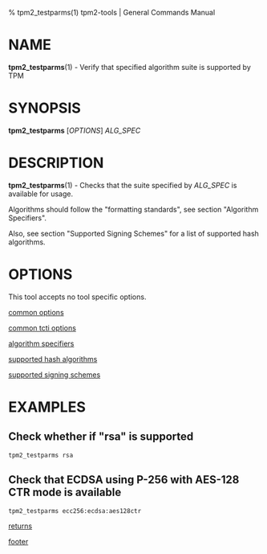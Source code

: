 % tpm2_testparms(1) tpm2-tools | General Commands Manual

# NAME

**tpm2_testparms**(1) - Verify that specified algorithm suite is supported by TPM

# SYNOPSIS

**tpm2_testparms** [*OPTIONS*] _ALG\_SPEC_

# DESCRIPTION

**tpm2_testparms**(1) - Checks that the suite specified by _ALG\_SPEC_ is available for
usage.

Algorithms should follow the "formatting standards", see section "Algorithm Specifiers".

Also, see section "Supported Signing Schemes" for a list of supported hash algorithms.

# OPTIONS

This tool accepts no tool specific options.

[common options](common/options.md)

[common tcti options](common/tcti.md)

[algorithm specifiers](common/alg.md)

[supported hash algorithms](common/hash.md)

[supported signing schemes](common/signschemes.md)

# EXAMPLES

## Check whether if "rsa" is supported
```
tpm2_testparms rsa
```

## Check that ECDSA using P-256 with AES-128 CTR mode is available
```
tpm2_testparms ecc256:ecdsa:aes128ctr
```

[returns](common/returns.md)

[footer](common/footer.md)
